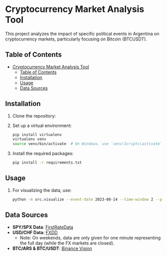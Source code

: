 # Cryptocurrency Market Analysis Tool

This project analyzes the impact of specific political events in Argentina on cryptocurrency markets, particularly focusing on Bitcoin (BTCUSDT).

## Table of Contents

- [Cryptocurrency Market Analysis Tool](#cryptocurrency-market-analysis-tool)
  - [Table of Contents](#table-of-contents)
  - [Installation](#installation)
  - [Usage](#usage)
  - [Data Sources](#data-sources)


## Installation

1. Clone the repository:
2. Set up a virtual environment:
   ```bash
   pip install virtualenv
   virtualenv venv
   source venv/bin/activate  # On Windows, use `venv\Scripts\activate`
   ```

3. Install the required packages:
   ```bash
   pip install -r requirements.txt
   ```

## Usage

1. For visualizing the data, use:
   ```bash
   python -m src.visualize --event-date 2023-08-14 --time-window 2 --plot-type price
   ```

## Data Sources

- **SPY/SPX Data**: [FirstRateData](https://firstratedata.com/free-intraday-data)
- **USD/CHF Data**: [FXDD](https://www.fxdd.com/mt/en/market-data/metatrader-1-minute-data)
  - Note: On weekends, data are only given for one minute representing the full day (while the FX markets are closed).
- **BTC/ARS & BTC/USDT**: [Binance Vision](https://data.binance.vision/?prefix=data/spot/daily/klines/)
